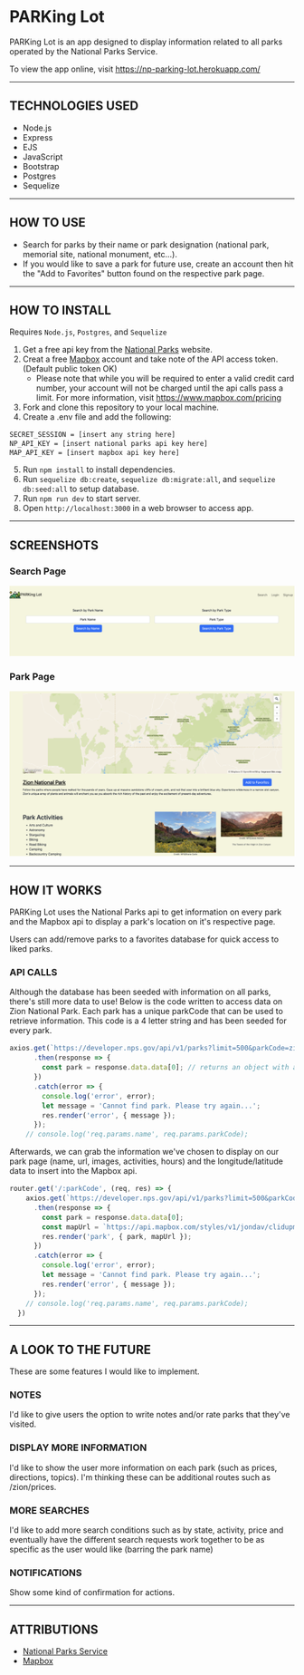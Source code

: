 # PARKing Lot

PARKing Lot is an app designed to display information related to all parks operated by the National Parks Service.

To view the app online, visit https://np-parking-lot.herokuapp.com/

---

## TECHNOLOGIES USED

* Node.js
* Express
* EJS
* JavaScript
* Bootstrap
* Postgres
* Sequelize

---

## HOW TO USE

* Search for parks by their name or park designation (national park, memorial site, national monument, etc...).
* If you would like to save a park for future use, create an account then hit the "Add to Favorites" button found on the respective park page.

---
## HOW TO INSTALL

Requires `Node.js`, `Postgres`, and `Sequelize`

1. Get a free api key from the [National Parks](https://www.nps.gov/subjects/developer/get-started.htm) website.
2. Creat a free [Mapbox](https://account.mapbox.com/auth/signup/) account and take note of the API access token. (Default public token OK)
    * Please note that while you will be required to enter a valid credit card number, your account will not be charged until the api calls pass a limit. For more information, visit https://www.mapbox.com/pricing
3. Fork and clone this repository to your local machine.
4. Create a .env file and add the following:
```env
SECRET_SESSION = [insert any string here]
NP_API_KEY = [insert national parks api key here]
MAP_API_KEY = [insert mapbox api key here]
```
5. Run `npm install` to install dependencies.
5. Run `sequelize db:create`, `sequelize db:migrate:all`, and `sequelize db:seed:all` to setup database.
6. Run `npm run dev` to start server.
7. Open `http://localhost:3000` in a web browser to access app.

---

## SCREENSHOTS

### Search Page
![search page](./public/images/search.png)

### Park Page
![park page](/public/images/park.png)

---

## HOW IT WORKS
PARKing Lot uses the National Parks api to get information on every park and the Mapbox api to display a park's location on it's respective page.

Users can add/remove parks to a favorites database for quick access to liked parks.

### API CALLS
Although the database has been seeded with information on all parks, there's still more data to use! Below is the code written to access data on Zion National Park. Each park has a unique parkCode that can be used to retrieve information. This code is a 4 letter string and has been seeded for every park. 

```javascript
axios.get(`https://developer.nps.gov/api/v1/parks?limit=500&parkCode=zion&api_key=${apiKey}`)
      .then(response => {
        const park = response.data.data[0]; // returns an object with all information related to Zion National Park
      })
      .catch(error => {
        console.log('error', error);
        let message = 'Cannot find park. Please try again...';
        res.render('error', { message });
      });
    // console.log('req.params.name', req.params.parkCode);
```
Afterwards, we can grab the information we've chosen to display on our park page (name, url, images, activities, hours) and the longitude/latitude data to insert into the Mapbox api.

```javascript
router.get('/:parkCode', (req, res) => {
    axios.get(`https://developer.nps.gov/api/v1/parks?limit=500&parkCode=${req.params.parkCode}&api_key=${apiKey}`)
      .then(response => {
        const park = response.data.data[0];
        const mapUrl = `https://api.mapbox.com/styles/v1/jondav/clidupmg9001q01r74k0r36np.html?title=false&access_token=${mapApiKey}&zoomwheel=false#7/${park.latitude}/${park.longitude}`
        res.render('park', { park, mapUrl });
      })
      .catch(error => {
        console.log('error', error);
        let message = 'Cannot find park. Please try again...';
        res.render('error', { message });
      });
    // console.log('req.params.name', req.params.parkCode);
  })
```
---

## A LOOK TO THE FUTURE
These are some features I would like to implement.

### NOTES
I'd like to give users the option to write notes and/or rate parks that they've visited.

### DISPLAY MORE INFORMATION
I'd like to show the user more information on each park (such as prices, directions, topics). I'm thinking these can be additional routes such as /zion/prices.

### MORE SEARCHES
I'd like to add more search conditions such as by state, activity, price and eventually have the different search requests work together to be as specific as the user would like (barring the park name)

### NOTIFICATIONS
Show some kind of confirmation for actions.

---

## ATTRIBUTIONS
* [National Parks Service](https://www.nps.gov/subjects/developer/index.htm)
* [Mapbox](https://www.mapbox.com/)